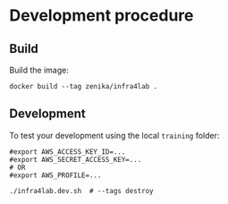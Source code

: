 # Development procedure

## Build

Build the image:

```shell
docker build --tag zenika/infra4lab .
```

## Development

To test your development using the local `training` folder:

```shell
#export AWS_ACCESS_KEY_ID=...
#export AWS_SECRET_ACCESS_KEY=...
# OR
#export AWS_PROFILE=...

./infra4lab.dev.sh  # --tags destroy
```
